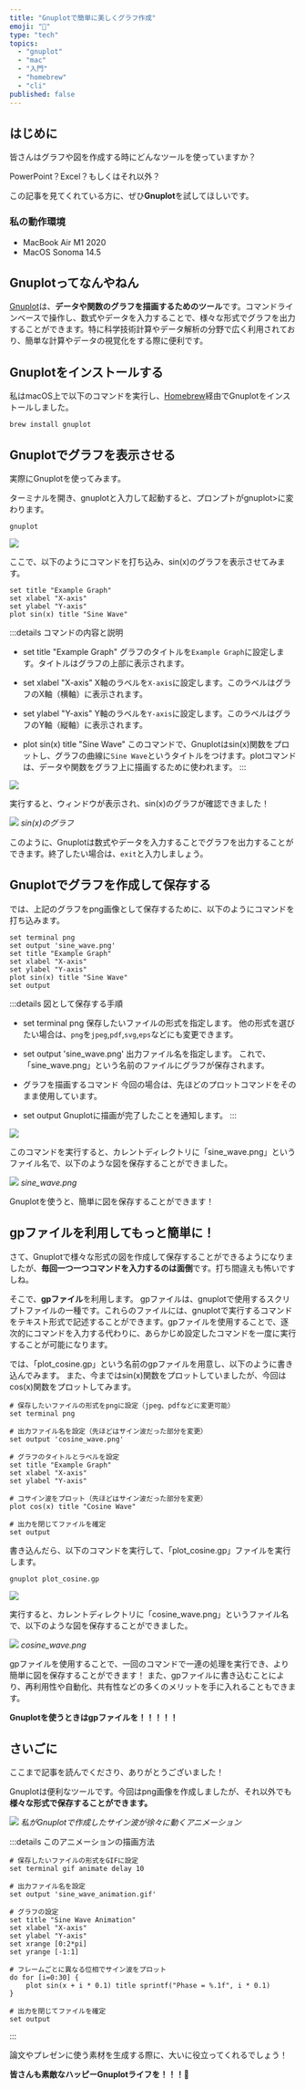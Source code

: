 ```yaml
---
title: "Gnuplotで簡単に美しくグラフ作成"
emoji: "🦢"
type: "tech"
topics:
  - "gnuplot"
  - "mac"
  - "入門"
  - "homebrew"
  - "cli"
published: false
---
```


## はじめに

皆さんはグラフや図を作成する時にどんなツールを使っていますか？

PowerPoint？Excel？もしくはそれ以外？

この記事を見てくれている方に、ぜひ**Gnuplot**を試してほしいです。

### 私の動作環境
- MacBook Air M1 2020
- MacOS Sonoma 14.5

## Gnuplotってなんやねん

[Gnuplot](http://www.gnuplot.info/)は、**データや関数のグラフを描画するためのツール**です。コマンドラインベースで操作し、数式やデータを入力することで、様々な形式でグラフを出力することができます。特に科学技術計算やデータ解析の分野で広く利用されており、簡単な計算やデータの視覚化をする際に便利です。

## Gnuplotをインストールする

私はmacOS上で以下のコマンドを実行し、[Homebrew](https://formulae.brew.sh/formula/gnuplot)経由でGnuplotをインストールしました。

```
brew install gnuplot
```

## Gnuplotでグラフを表示させる

実際にGnuplotを使ってみます。

ターミナルを開き、gnuplotと入力して起動すると、プロンプトがgnuplot>に変わります。

```
gnuplot
```

![](/images/sankaku26/1.png)

ここで、以下のようにコマンドを打ち込み、sin(x)のグラフを表示させてみます。

```
set title "Example Graph"
set xlabel "X-axis"
set ylabel "Y-axis"
plot sin(x) title "Sine Wave"
```

:::details コマンドの内容と説明
- set title "Example Graph"
グラフのタイトルを`Example Graph`に設定します。タイトルはグラフの上部に表示されます。

- set xlabel "X-axis"
X軸のラベルを`X-axis`に設定します。このラベルはグラフのX軸（横軸）に表示されます。

- set ylabel "Y-axis"
Y軸のラベルを`Y-axis`に設定します。このラベルはグラフのY軸（縦軸）に表示されます。

- plot sin(x) title "Sine Wave"
このコマンドで、Gnuplotはsin(x)関数をプロットし、グラフの曲線に`Sine Wave`というタイトルをつけます。plotコマンドは、データや関数をグラフ上に描画するために使われます。
:::

![](/images/sankaku26/2.png)

実行すると、ウィンドウが表示され、sin(x)のグラフが確認できました！

![](/images/sankaku26/3.png)
*sin(x)のグラフ*

このように、Gnuplotは数式やデータを入力することでグラフを出力することができます。終了したい場合は、`exit`と入力しましょう。

## Gnuplotでグラフを作成して保存する

では、上記のグラフをpng画像として保存するために、以下のようにコマンドを打ち込みます。

```
set terminal png
set output 'sine_wave.png'
set title "Example Graph"
set xlabel "X-axis"
set ylabel "Y-axis"
plot sin(x) title "Sine Wave"
set output
```

:::details 図として保存する手順
- set terminal png
保存したいファイルの形式を指定します。
他の形式を選びたい場合は、`png`を`jpeg`,`pdf`,`svg`,`eps`などにも変更できます。

- set output 'sine_wave.png'
出力ファイル名を指定します。
これで、「sine_wave.png」という名前のファイルにグラフが保存されます。

- グラフを描画するコマンド
今回の場合は、先ほどのプロットコマンドをそのまま使用しています。

- set output
Gnuplotに描画が完了したことを通知します。
:::

![](/images/sankaku26/4.png)

このコマンドを実行すると、カレントディレクトリに「sine_wave.png」というファイル名で、以下のような図を保存することができました。

![](/images/sankaku26/sine_wave.png)
*sine_wave.png*

Gnuplotを使うと、簡単に図を保存することができます！

## gpファイルを利用してもっと簡単に！

さて、Gnuplotで様々な形式の図を作成して保存することができるようになりましたが、**毎回一つ一つコマンドを入力するのは面倒**です。打ち間違えも怖いですしね。

そこで、**gpファイル**を利用します。
gpファイルは、gnuplotで使用するスクリプトファイルの一種です。これらのファイルには、gnuplotで実行するコマンドをテキスト形式で記述することができます。gpファイルを使用することで、逐次的にコマンドを入力する代わりに、あらかじめ設定したコマンドを一度に実行することが可能になります。

では、「plot_cosine.gp」という名前のgpファイルを用意し、以下のように書き込んでみます。
また、今まではsin(x)関数をプロットしていましたが、今回はcos(x)関数をプロットしてみます。

```gp:plot_cosine.gp
# 保存したいファイルの形式をpngに設定（jpeg、pdfなどに変更可能）
set terminal png

# 出力ファイル名を設定（先ほどはサイン波だった部分を変更）
set output 'cosine_wave.png'

# グラフのタイトルとラベルを設定
set title "Example Graph"
set xlabel "X-axis"
set ylabel "Y-axis"

# コサイン波をプロット（先ほどはサイン波だった部分を変更）
plot cos(x) title "Cosine Wave"

# 出力を閉じてファイルを確定
set output
```

書き込んだら、以下のコマンドを実行して、「plot_cosine.gp」ファイルを実行します。

```
gnuplot plot_cosine.gp
```

![](/images/sankaku26/5.png)

実行すると、カレントディレクトリに「cosine_wave.png」というファイル名で、以下のような図を保存することができました。

![](/images/sankaku26/cosine_wave.png)
*cosine_wave.png*

gpファイルを使用することで、一回のコマンドで一連の処理を実行でき、より簡単に図を保存することができます！
また、gpファイルに書き込むことにより、再利用性や自動化、共有性などの多くのメリットを手に入れることもできます。

**Gnuplotを使うときはgpファイルを！！！！！**

## さいごに

ここまで記事を読んでくださり、ありがとうございました！

Gnuplotは便利なツールです。今回はpng画像を作成しましたが、それ以外でも**様々な形式で保存することができます。**

![](/images/sankaku26/animation.gif)
*私がGnuplotで作成したサイン波が徐々に動くアニメーション*

:::details このアニメーションの描画方法
```gp:sine_wave_animation.gp
# 保存したいファイルの形式をGIFに設定
set terminal gif animate delay 10

# 出力ファイル名を設定
set output 'sine_wave_animation.gif'

# グラフの設定
set title "Sine Wave Animation"
set xlabel "X-axis"
set ylabel "Y-axis"
set xrange [0:2*pi]
set yrange [-1:1]

# フレームごとに異なる位相でサイン波をプロット
do for [i=0:30] {
    plot sin(x + i * 0.1) title sprintf("Phase = %.1f", i * 0.1)
}

# 出力を閉じてファイルを確定
set output
```
:::

論文やプレゼンに使う素材を生成する際に、大いに役立ってくれるでしょう！

**皆さんも素敵なハッピーGnuplotライフを！！！🌸**
